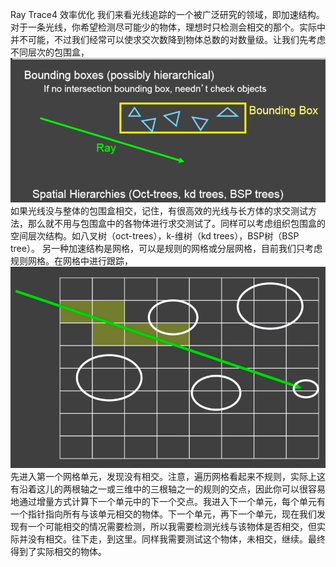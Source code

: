 Ray Trace4 效率优化
我们来看光线追踪的一个被广泛研究的领域，即加速结构。对于一条光线，你希望检测尽可能少的物体，理想时只检测会相交的那个。实际中并不可能，不过我们经常可以使求交次数降到物体总数的对数量级。让我们先考虑不同层次的包围盒，![](/Computer_Graphics/images/52.png)
如果光线没与整体的包围盒相交，记住，有很高效的光线与长方体的求交测试方法，那么就不用与包围盒中的各物体进行求交测试了。同样可以考虑组织包围盒的空间层次结构。如八叉树（oct-trees），k-维树（kd trees），BSP树（BSP tree）。
另一种加速结构是网格，可以是规则的网格或分层网格，目前我们只考虑规则网格。在网格中进行跟踪，
![](/Computer_Graphics/images/53.PNG)
先进入第一个网格单元，发现没有相交。注意，遍历网格看起来不规则，实际上这有沿着这儿的两根轴之一或三维中的三根轴之一的规则的交点，因此你可以很容易地通过增量方式计算下一个单元中的下一个交点。我进入下一个单元，每个单元有一个指针指向所有与该单元相交的物体。下一个单元，再下一个单元，现在我们发现有一个可能相交的情况需要检测，所以我需要检测光线与该物体是否相交，但实际并没有相交。往下走，到这里。同样我需要测试这个物体，未相交，继续。最终得到了实际相交的物体。